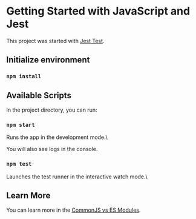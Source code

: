 # Getting Started with JavaScript and Jest

This project was started with [Jest Test](https://jestjs.io/docs/getting-started).

## Initialize environment
### `npm install`

## Available Scripts

In the project directory, you can run:

### `npm start`

Runs the app in the development mode.\


You will also see logs in the console.

### `npm test`

Launches the test runner in the interactive watch mode.\

## Learn More

You can learn more in the [CommonJS vs ES Modules](https://www.syncfusion.com/blogs/post/js-commonjs-vs-es-modules).

